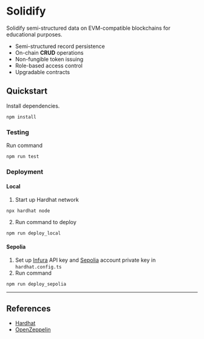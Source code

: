 # Solidify

Solidify semi-structured data on EVM-compatible blockchains for educational purposes.

- Semi-structured record persistence
- On-chain **CRUD** operations
- Non-fungible token issuing
- Role-based access control
- Upgradable contracts

## Quickstart

Install dependencies.

```shell
npm install
```

### Testing

Run command

```shell
npm run test
```

### Deployment

#### Local

1. Start up Hardhat network

```shell
npx hardhat node
```

2. Run command to deploy

```shell
npm run deploy_local
```

#### Sepolia

1. Set up [Infura](https://www.infura.io/) API key and [Sepolia](https://sepolia.etherscan.io/) account private key
   in `hardhat.config.ts`
2. Run command

```shell
npm run deploy_sepolia
```

---

## References

- [Hardhat](https://hardhat.org/)
- [OpenZeppelin](https://www.openzeppelin.com/)
